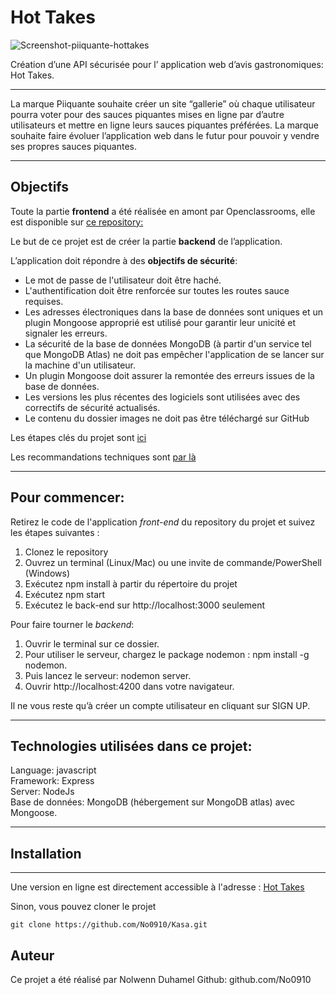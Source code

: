 # Hot Takes

![Screenshot-piiquante-hottakes](https://github.com/No0910/Piiquante_P6/assets/98163578/090b0c23-c3be-4d97-aa6f-eaee1dc2dfec)

Création d’une API sécurisée pour l’ application web d’avis gastronomiques: Hot Takes.

---------

La marque Piiquante souhaite créer un site “gallerie” où chaque utilisateur pourra voter pour des sauces piquantes mises en ligne par d’autre utilisateurs et mettre en ligne leurs sauces piquantes préférées.
La marque souhaite faire évoluer l’application web dans le futur pour pouvoir y vendre ses propres sauces piquantes.

---------

## Objectifs

Toute la partie __frontend__ a été réalisée en amont par Openclassrooms, elle est disponible sur [ce repository:](https://github.com/OpenClassrooms-Student-Center/Web-Developer-P6)

Le but de ce projet est de créer la partie __backend__ de l’application.

L’application doit répondre à des __objectifs de sécurité__:
- Le mot de passe de l'utilisateur doit être haché. 
- L'authentification doit être renforcée sur toutes les routes sauce requises.
- Les adresses électroniques dans la base de données sont uniques et un plugin Mongoose approprié est utilisé pour garantir leur unicité et signaler les erreurs. 
- La sécurité de la base de données MongoDB (à partir d'un service tel que MongoDB Atlas) ne doit pas empêcher l'application de se lancer sur la machine d'un utilisateur. 
- Un plugin Mongoose doit assurer la remontée des erreurs issues de la base de données.
- Les versions les plus récentes des logiciels sont utilisées avec des correctifs de sécurité actualisés.
- Le contenu du dossier images ne doit pas être téléchargé sur GitHub

Les étapes clés du projet sont [ici](https://s3.eu-west-1.amazonaws.com/course.oc-static.com/projects/DWJ_FR_P6/Guide+E%CC%81tapes+Cle%CC%81s_DW_P6.pdf)

Les recommandations techniques sont [par là](https://s3.eu-west-1.amazonaws.com/course.oc-static.com/projects/DWJ_FR_P6/Requirements_DW_P6.pdf)

------

## Pour commencer: 
Retirez le code de l'application _front-end_ du repository du projet et suivez les étapes suivantes : 
1. Clonez le repository
2. Ouvrez un terminal (Linux/Mac) ou une invite de commande/PowerShell (Windows) 
3. Exécutez npm install à partir du répertoire du projet
4. Exécutez npm start 
5. Exécutez le back-end sur http://localhost:3000 seulement

Pour faire tourner le _backend_:
1.	Ouvrir le terminal sur ce dossier.
2.	Pour utiliser le serveur, chargez le package nodemon : npm install -g nodemon.
3.	Puis lancez le serveur: nodemon server.
4.	Ouvrir http://localhost:4200 dans votre navigateur.

Il ne vous reste qu’à créer un compte utilisateur en cliquant sur SIGN UP.

------

## Technologies utilisées dans ce projet:
Language: javascript  
Framework: Express  
Server: NodeJs  
Base de données: MongoDB (hébergement sur MongoDB atlas) avec Mongoose.

------ 
## Installation
---
Une version en ligne est directement accessible à l'adresse : [Hot Takes](https://nd-hot-takes.vercel.app/)

Sinon, vous pouvez cloner le projet
```terminal
git clone https://github.com/No0910/Kasa.git
```
## Auteur
Ce projet a été réalisé par Nolwenn Duhamel
Github: github.com/No0910
